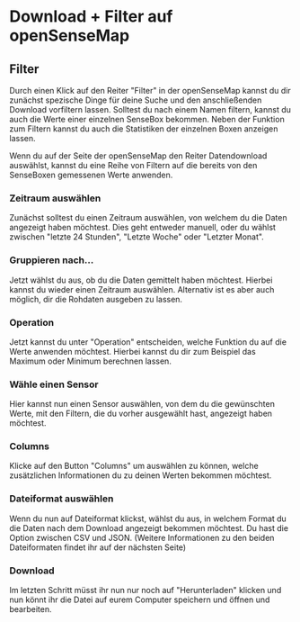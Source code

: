 # Download + Filter auf openSenseMap

## Filter

Durch einen Klick auf den Reiter "Filter" in der openSenseMap kannst du dir zunächst spezische Dinge für deine Suche und den anschließenden Download vorfiltern lassen.
Solltest du nach einem Namen filtern, kannst du auch die Werte einer einzelnen SenseBox bekommen. Neben der Funktion zum Filtern kannst du auch die Statistiken der einzelnen Boxen anzeigen lassen.  

Wenn du auf der Seite der openSenseMap den Reiter Datendownload auswählst, kannst du eine Reihe von Filtern auf die bereits von den SenseBoxen gemessenen Werte anwenden.


### Zeitraum auswählen
Zunächst solltest du einen Zeitraum auswählen, von welchem du die Daten angezeigt haben möchtest.
Dies geht entweder manuell, oder du wählst zwischen "letzte 24 Stunden",
"Letzte Woche" oder "Letzter Monat".  


### Gruppieren nach...
Jetzt wählst du aus, ob du die Daten gemittelt haben möchtest. Hierbei kannst du wieder einen Zeitraum auswählen.
Alternativ ist es aber auch möglich, dir die Rohdaten ausgeben zu lassen.

### Operation
Jetzt kannst du unter "Operation" entscheiden, welche Funktion du auf die Werte anwenden möchtest.
Hierbei kannst du dir zum Beispiel das Maximum oder Minimum berechnen lassen.

### Wähle einen Sensor
Hier kannst nun einen Sensor auswählen, von dem du die gewünschten Werte, mit den Filtern, die du vorher ausgewählt hast, angezeigt haben möchtest.

### Columns
Klicke auf den Button "Columns" um auswählen zu können, welche zusätzlichen Informationen du zu deinen Werten bekommen möchtest.


### Dateiformat auswählen
Wenn du nun auf Dateiformat klickst, wählst du aus, in welchem Format du die Daten nach dem Download angezeigt bekommen möchtest.
Du hast die Option zwischen CSV und JSON.
(Weitere Informationen zu den beiden Dateiformaten findet ihr auf der nächsten Seite)

### Download
Im letzten Schritt müsst ihr nun nur noch auf "Herunterladen" klicken und nun könnt ihr die Datei auf eurem Computer speichern und öffnen und bearbeiten.
